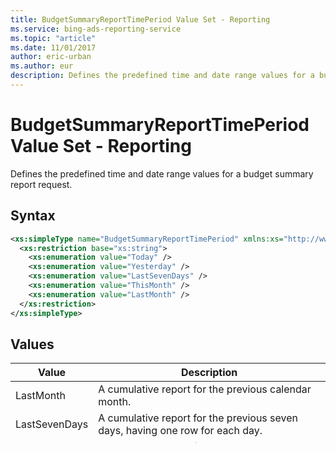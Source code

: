 ```yaml
---
title: BudgetSummaryReportTimePeriod Value Set - Reporting
ms.service: bing-ads-reporting-service
ms.topic: "article"
ms.date: 11/01/2017
author: eric-urban
ms.author: eur
description: Defines the predefined time and date range values for a budget summary report request.
---
```

# BudgetSummaryReportTimePeriod Value Set - Reporting
Defines the predefined time and date range values for a budget summary report request.

## Syntax
```xml
<xs:simpleType name="BudgetSummaryReportTimePeriod" xmlns:xs="http://www.w3.org/2001/XMLSchema">
  <xs:restriction base="xs:string">
    <xs:enumeration value="Today" />
    <xs:enumeration value="Yesterday" />
    <xs:enumeration value="LastSevenDays" />
    <xs:enumeration value="ThisMonth" />
    <xs:enumeration value="LastMonth" />
  </xs:restriction>
</xs:simpleType>
```

## <a name="values"></a>Values

|Value|Description|
|-----------|---------------|
|<a name="lastmonth"></a>LastMonth|A cumulative report for the previous calendar month.|
|<a name="lastsevendays"></a>LastSevenDays|A cumulative report for the previous seven days, having one row for each day.|
|<a name="thismonth"></a>ThisMonth|A cumulative report for the current calendar month.|
|<a name="today"></a>Today|A cumulative report for the current day.|
|<a name="yesterday"></a>Yesterday|A cumulative report for the previous day.|

## Requirements
Service: [ReportingService.svc v11](https://reporting.api.bingads.microsoft.com/Api/Advertiser/Reporting/v11/ReportingService.svc)  
Namespace: https://bingads.microsoft.com/Reporting/v11  

## Used By
[BudgetSummaryReportTime](budgetsummaryreporttime.md)  
